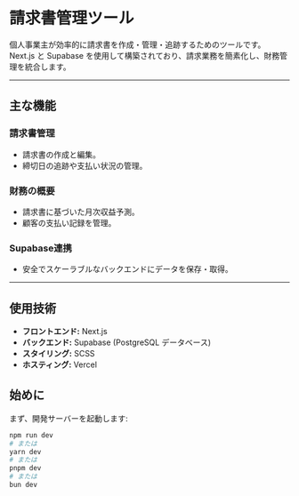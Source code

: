 # **請求書管理ツール**

個人事業主が効率的に請求書を作成・管理・追跡するためのツールです。  
Next.js と Supabase を使用して構築されており、請求業務を簡素化し、財務管理を統合します。

---

## **主な機能**

### **請求書管理**
- 請求書の作成と編集。
- 締切日の追跡や支払い状況の管理。

### **財務の概要**
- 請求書に基づいた月次収益予測。
- 顧客の支払い記録を管理。

### **Supabase連携**
- 安全でスケーラブルなバックエンドにデータを保存・取得。

---

## **使用技術**
- **フロントエンド:** Next.js
- **バックエンド:** Supabase (PostgreSQL データベース)
- **スタイリング:** SCSS
- **ホスティング:** Vercel

## 始めに

まず、開発サーバーを起動します:

```bash
npm run dev
# または
yarn dev
# または
pnpm dev
# または
bun dev
